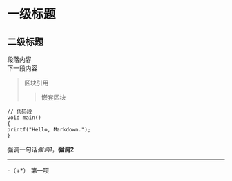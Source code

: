 # 一级标题

## 二级标题

 段落内容  
 下一段内容

> 区块引用
>> 嵌套区块

    // 代码段
    void main()
    {
    printf("Hello, Markdown.");
    }

强调一句话*强调1*，**强调2**

***

-（+*） 第一项
